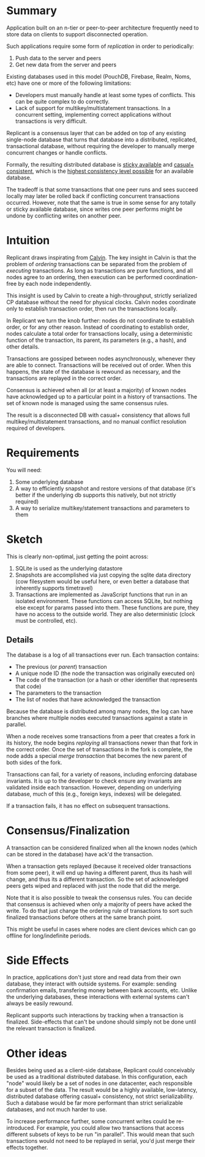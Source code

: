 # Summary

Application built on an n-tier or peer-to-peer architecture frequently need to store data on clients to support disconnected operation.

Such applications require some form of _replication_ in order to periodically:

1. Push data to the server and peers
2. Get new data from the server and peers

Existing databases used in this model (PouchDB, Firebase, Realm, Noms, etc) have one or more of the following limitations:

* Developers must manually handle at least some types of conflicts. This can be quite complex to do correctly.
* Lack of support for multikey/multistatement transactions. In a concurrent setting, implementing correct applications without
  transactions is very difficult.
  
Replicant is a consensus layer that can be added on top of any existing single-node database that turns that database into a
distributed, replicated, transactional database, without requiring the developer to manually merge concurrent changes
or handle conflicts.

Formally, the resulting distributed database is [sticky available](https://jepsen.io/consistency) and [casual+ consistent](https://jepsen.io/consistency/models/causal), which is the [highest consistency level possible](http://www.cs.cornell.edu/lorenzo/papers/cac-tr.pdf) for an available database.

The tradeoff is that some transactions that one peer runs and
sees succeed locally may later be rolled back if conflicting concurrent transactions occurred. However, note that the
same is true in some sense for any totally or sticky available database, since writes one peer performs might be undone
by conflicting writes on another peer.

# Intuition

Replicant draws inspirating from [Calvin](http://cs.yale.edu/homes/thomson/publications/calvin-sigmod12.pdf). The key insight in Calvin is that the problem of _ordering_
transactions can be separated from the problem of _executing_ transactions. As long as transactions are pure functions,
and all nodes agree to an ordering, then execution can be performed coordination-free by each node independently.

This insight is used by Calvin to create a high-throughput, strictly serialized CP database without the need for physical clocks. Calvin nodes coordinate only to establish transaction order, then run the transactions locally.

In Replicant we turn the knob further: nodes do not coordinate to establish order, or for any other reason. Instead of coordinating to establish order, nodes calculate a total order for transactions locally, using a deterministic function of the transaction, its parent, its parameters (e.g., a hash), and other details.

Transactions are gossiped between nodes asynchronously, whenever they are able to connect. Transactions will be received
out of order. When this happens, the state of the database is rewound as necessary, and the transactions are replayed in the correct order.

Consensus is achieved when all (or at least a majority) of known nodes have acknowledged up to a particular point in a
history of transactions. The set of known node is managed using the same consensus rules.

The result is a disconnected DB with casual+ consistency that allows full multikey/multistatement transactions, and no
manual conflict resolution required of developers.

# Requirements

You will need:

1. Some underlying database
2. A way to efficiently snapshot and restore versions of that database (it's better if the underlying db supports this natively, but not strictly required)
3. A way to serialize multikey/statement transactions and parameters to them

# Sketch

This is clearly non-optimal, just getting the point across:

1. SQLite is used as the underlying datastore
2. Snapshots are accomplished via just copying the sqlite data directory (cow filesystem would be useful here, or even better a database that inherently supports timetravel)
3. Transactions are implemented as JavaScript functions that run in an isolated environment. These functions can access SQLite, but nothing else except for params passed into them.
These functions are pure, they have no access to the outside world. They are also deterministic (clock must be controlled, etc).

## Details

The database is a log of all transactions ever run. Each transaction contains:

* The previous (or _parent_) transaction
* A unique node ID (the node the transaction was originally executed on)
* The code of the transaction (or a hash or other identifier that represents that code)
* The parameters to the transaction
* The list of nodes that have acknowledged the transaction

Because the database is distributed among many nodes, the log can have branches where multiple nodes executed transactions
against a state in parallel.

When a node receives some transactions from a peer that creates a fork in its history, the node begins _replaying_ all transactions newer than that fork in the correct order. Once the set of transactions in the fork is complete, the node adds a special _merge transaction_ that becomes the new parent of both sides of the fork.

Transactions can fail, for a variety of reasons, including enforcing database invariants. It is up to the developer to check
ensure any invariants are validated inside each transaction. However, depending on underlying database, much of this (e.g.,
foreign keys, indexes) will be delegated.

If a transaction fails, it has no effect on subsequent transactions.

# Consensus/Finalization

A transaction can be considered finalized when all the known nodes (which can be stored in the database) have ack'd the transaction.

When a transaction gets replayed (because it received older transactions from some peer), it will end up having a different
parent, thus its hash will change, and thus its a different transaction. So the set of acknowledged peers gets wiped and
replaced with just the node that did the merge.

Note that it is also possible to tweak the consensus rules. You can decide that consensus is achieved when only a majority of
peers have acked the write. To do that just change the ordering rule of transactions to sort such finalized transactions before others at the same branch point.

This might be useful in cases where nodes are client devices which can go offline for long/indefinite periods.

# Side Effects

In practice, applications don't just store and read data from their own database, they interact with outside systems. For example: sending confirmation emails, transfering money between bank accounts, etc. Unlike the underlying databases, these interactions with external systems can't always be easily rewound.

Replicant supports such interactions by tracking when a transaction is finalized. Side-effects that can't be undone should simply not be done until the relevant transaction is finalized.

# Other ideas

Besides being used as a client-side database, Replicant could conceivably be used as a traditional distributed database.
In this configuration, each "node" would likely be a set of nodes in one datacenter, each responsible for a subset of the
data. The result would be a highly available, low-latency, distributed database offering casual+ consistency, not strict
serializability. Such a database would be far more performant than strict serializable databases, and not much harder to
use.

To increase performance further, some concurrent writes could be re-introduced. For example, you could allow two transactions that access different subsets of keys to be run "in parallel". This would mean that such transactions would not need to be
replayed in serial, you'd just merge their effects together.
